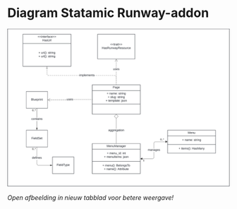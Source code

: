 # **Diagram Statamic Runway-addon**

![Diagram voor Content Management met Statamic flat file](../Images/uml-diagram-statamic-runway.png)

*Open afbeelding in nieuw tabblad voor betere weergave!*